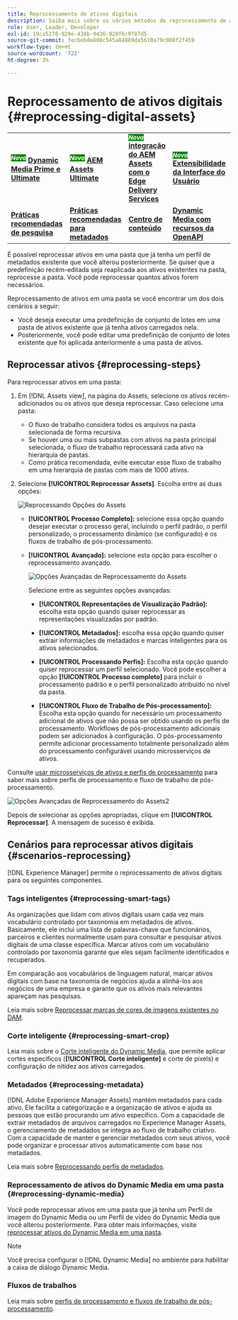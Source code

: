```yaml
---
title: Reprocessamento de ativos digitais
description: Saiba mais sobre os vários métodos de reprocessamento de ativos digitais
role: User, Leader, Developer
exl-id: 19ca5278-929e-438b-9436-928f6c9f87d5
source-git-commit: fecbebde808c545a84889da5610a79c088f2f459
workflow-type: tm+mt
source-wordcount: '722'
ht-degree: 3%

---
```


# Reprocessamento de ativos digitais {#reprocessing-digital-assets}

<table>
    <tr>
        <td>
            <sup style= "background-color:#008000; color:#FFFFFF; font-weight:bold"><i>Novo</i></sup> <a href="/help/assets/dynamic-media/dm-prime-ultimate.md"><b>Dynamic Media Prime e Ultimate</b></a>
        </td>
        <td>
            <sup style= "background-color:#008000; color:#FFFFFF; font-weight:bold"><i>Novo</i></sup> <a href="/help/assets/assets-ultimate-overview.md"><b>AEM Assets Ultimate</b></a>
        </td>
        <td>
            <sup style= "background-color:#008000; color:#FFFFFF; font-weight:bold"><i>Nova</i></sup> <a href="/help/assets/integrate-aem-assets-edge-delivery-services.md"><b>integração do AEM Assets com o Edge Delivery Services</b></a>
        </td>
        <td>
            <sup style= "background-color:#008000; color:#FFFFFF; font-weight:bold"><i>Novo</i></sup> <a href="/help/assets/aem-assets-view-ui-extensibility.md"><b>Extensibilidade da Interface do Usuário</b></a>
        </td>
          <td>
            <sup style= "background-color:#008000; color:#FFFFFF; font-weight:bold"><i>Novo</i></sup> <a href="/help/assets/dynamic-media/enable-dynamic-media-prime-and-ultimate.md"><b>Habilitar o Dynamic Media Prime e o Ultimate</b></a>
        </td>
    </tr>
    <tr>
        <td>
            <a href="/help/assets/search-best-practices.md"><b>Práticas recomendadas de pesquisa</b></a>
        </td>
        <td>
            <a href="/help/assets/metadata-best-practices.md"><b>Práticas recomendadas para metadados</b></a>
        </td>
        <td>
            <a href="/help/assets/product-overview.md"><b>Centro de conteúdo</b></a>
        </td>
        <td>
            <a href="/help/assets/dynamic-media-open-apis-overview.md"><b>Dynamic Media com recursos da OpenAPI</b></a>
        </td>
        <td>
            <a href="https://developer.adobe.com/experience-cloud/experience-manager-apis/"><b>Documentação do AEM Assets para desenvolvedores</b></a>
        </td>
    </tr>
</table>

É possível reprocessar ativos em uma pasta que já tenha um perfil de metadados existente que você alterou posteriormente. Se quiser que a predefinição recém-editada seja reaplicada aos ativos existentes na pasta, reprocesse a pasta. Você pode reprocessar quantos ativos forem necessários.

Reprocessamento de ativos em uma pasta se você encontrar um dos dois cenários a seguir:

* Você deseja executar uma predefinição de conjunto de lotes em uma pasta de ativos existente que já tenha ativos carregados nela.
* Posteriormente, você pode editar uma predefinição de conjunto de lotes existente que foi aplicada anteriormente a uma pasta de ativos.

## Reprocessar ativos {#reprocessing-steps}

Para reprocessar ativos em uma pasta:

1. Em [!DNL Assets view], na página do Assets, selecione os ativos recém-adicionados ou os ativos que deseja reprocessar.
Caso selecione uma pasta:

   * O fluxo de trabalho considera todos os arquivos na pasta selecionada de forma recursiva.
   * Se houver uma ou mais subpastas com ativos na pasta principal selecionada, o fluxo de trabalho reprocessará cada ativo na hierarquia de pastas.
   * Como prática recomendada, evite executar esse fluxo de trabalho em uma hierarquia de pastas com mais de 1000 ativos.

1. Selecione **[!UICONTROL Reprocessar Assets]**. Escolha entre as duas opções:

   ![Reprocessando Opções do Assets](assets/reprocessing-options.png)

   * **[!UICONTROL Processo Completo]:** selecione essa opção quando desejar executar o processo geral, incluindo o perfil padrão, o perfil personalizado, o processamento dinâmico (se configurado) e os fluxos de trabalho de pós-processamento.
   * **[!UICONTROL Avançado]:** selecione esta opção para escolher o reprocessamento avançado.

     ![Opções Avançadas de Reprocessamento do Assets](assets/reprocessing-options-advanced.png)

     Selecione entre as seguintes opções avançadas:

      * **[!UICONTROL Representações de Visualização Padrão]:** escolha esta opção quando quiser reprocessar as representações visualizadas por padrão.

      * **[!UICONTROL Metadados]:** escolha essa opção quando quiser extrair informações de metadados e marcas inteligentes para os ativos selecionados.

      * **[!UICONTROL Processando Perfis]:** Escolha esta opção quando quiser reprocessar um perfil selecionado. Você pode escolher a opção **[!UICONTROL Processo completo]** para incluir o processamento padrão e o perfil personalizado atribuído no nível da pasta.
        <!--When assets are uploaded to a folder, [!DNL Assets ~~view~~] checks the containing folder's properties for a processing profile. If none is applied, a parent folder in the hierarchy is checked for a processing profile to apply.-->

      * **[!UICONTROL Fluxo de Trabalho de Pós-processamento]:** Escolha esta opção quando for necessário um processamento adicional de ativos que não possa ser obtido usando os perfis de processamento. Workflows de pós-processamento adicionais podem ser adicionados à configuração. O pós-processamento permite adicionar processamento totalmente personalizado além do processamento configurável usando microsserviços de ativos.

Consulte [usar microsserviços de ativos e perfis de processamento](https://experienceleague.adobe.com/docs/experience-manager-cloud-service/content/assets/manage/asset-microservices-configure-and-use.html?lang=en) para saber mais sobre perfis de processamento e fluxo de trabalho de pós-processamento.

![Opções Avançadas de Reprocessamento do Assets2](assets/reprocessing-options-advanced-2.png)

Depois de selecionar as opções apropriadas, clique em **[!UICONTROL Reprocessar]**. A mensagem de sucesso é exibida.

## Cenários para reprocessar ativos digitais {#scenarios-reprocessing}

[!DNL Experience Manager] permite o reprocessamento de ativos digitais para os seguintes componentes.

### Tags inteligentes {#reprocessing-smart-tags}

As organizações que lidam com ativos digitais usam cada vez mais vocabulário controlado por taxonomia em metadados de ativos. Basicamente, ele inclui uma lista de palavras-chave que funcionários, parceiros e clientes normalmente usam para consultar e pesquisar ativos digitais de uma classe específica. Marcar ativos com um vocabulário controlado por taxonomia garante que eles sejam facilmente identificados e recuperados.

Em comparação aos vocabulários de linguagem natural, marcar ativos digitais com base na taxonomia de negócios ajuda a alinhá-los aos negócios de uma empresa e garante que os ativos mais relevantes apareçam nas pesquisas.

Leia mais sobre [Reprocessar marcas de cores de imagens existentes no DAM](https://experienceleague.adobe.com/docs/experience-manager-cloud-service/content/assets/manage/color-tag-images.html?lang=en#color-tags-existing-images).

### Corte inteligente {#reprocessing-smart-crop}

Leia mais sobre o [Corte inteligente do Dynamic Media](https://experienceleague.adobe.com/docs/experience-manager-cloud-service/content/assets/dynamicmedia/image-profiles.html?lang=en), que permite aplicar cortes específicos (**[!UICONTROL Corte inteligente]** e corte de pixels) e configuração de nitidez aos ativos carregados.

### Metadados {#reprocessing-metadata}

[!DNL Adobe Experience Manager Assets] mantém metadados para cada ativo. Ele facilita a categorização e a organização de ativos e ajuda as pessoas que estão procurando um ativo específico. Com a capacidade de extrair metadados de arquivos carregados no Experience Manager Assets, o gerenciamento de metadados se integra ao fluxo de trabalho criativo. Com a capacidade de manter e gerenciar metadados com seus ativos, você pode organizar e processar ativos automaticamente com base nos metadados.

Leia mais sobre [Reprocessando perfis de metadados](https://experienceleague.adobe.com/docs/experience-manager-cloud-service/content/assets/manage/metadata-profiles.html?lang=en).

### Reprocessamento de ativos do Dynamic Media em uma pasta {#reprocessing-dynamic-media}

Você pode reprocessar ativos em uma pasta que já tenha um Perfil de imagem do Dynamic Media ou um Perfil de vídeo do Dynamic Media que você alterou posteriormente. Para obter mais informações, visite [reprocessar ativos do Dynamic Media em uma pasta](https://experienceleague.adobe.com/docs/experience-manager-cloud-service/content/assets/admin/about-image-video-profiles.html?lang=en).

>[!NOTE]
>
>Você precisa configurar o [!DNL Dynamic Media] no ambiente para habilitar a caixa de diálogo Dynamic Media.
>

### Fluxos de trabalhos

Leia mais sobre [perfis de processamento e fluxos de trabalho de pós-processamento](https://experienceleague.adobe.com/docs/experience-manager-cloud-service/content/assets/manage/asset-microservices-configure-and-use.html?lang=en).
